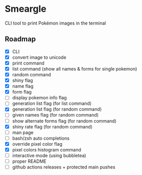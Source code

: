 # Smeargle

CLI tool to print Pokémon images in the terminal

## Roadmap

- [x] CLI
- [x] convert image to unicode
- [x] print command
- [x] list command (show all names & forms for single pokemon)
- [x] random command
- [x] shiny flag
- [x] name flag
- [x] form flag
- [ ] display pokemon info flag
- [ ] generation list flag (for list command)
- [x] generation list flag (for random command)
- [ ] given names flag (for random command)
- [ ] show alternate forms flag (for random command)
- [x] shiny rate flag (for random command)
- [ ] man page
- [ ] bash/zsh auto completions
- [x] override pixel color flag
- [x] pixel colors histogram command
- [ ] interactive mode (using bubbletea)
- [ ] proper README
- [ ] github actions releases + protected main pushes
